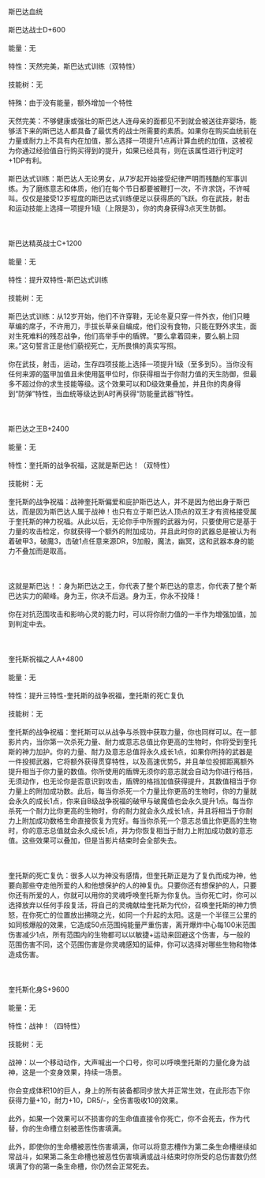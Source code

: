 <title>斯巴达</title>
<meta name="GENERATOR" content="WinCHM">
<meta http-equiv="Content-Type" content="text/html; charset=gb2312">
<br>斯巴达血统
<br>
<br>斯巴达战士D+600
<br>
<br>能量：无
<br>
<br>特性：天然完美，斯巴达式训练（双特性）
<br>
<br>技能树：无
<br>
<br>特殊：由于没有能量，额外增加一个特性
<br>
<br>天然完美：不够健康或强壮的斯巴达人连母亲的面都见不到就会被送往弃婴场，能够活下来的斯巴达人都具备了最优秀的战士所需要的素质。如果你在购买血统前在力量或耐力上不具有内在加值，那么选择一项提升1点再计算血统的加值，这被视为你通过经验值自行购买得到的提升，如果已经具有，则在该属性进行判定时+1DP有利。
<br>
<br>斯巴达式训练：斯巴达人无论男女，从7岁起开始接受纪律严明而残酷的军事训练。为了磨练意志和体质，他们在每个节日都要被鞭打一次，不许求饶，不许喊叫。仅仅是接受12岁程度的斯巴达式训练便足以获得质的飞跃。你在武技，射击和运动技能上选择一项提升1级（上限是3），你的肉身获得3点天生防御。
<br>
<br> 
<br>
<br>斯巴达精英战士C+1200
<br>
<br>能量：无
<br>
<br>特性：提升双特性-斯巴达式训练
<br>
<br>技能树：无
<br>
<br>斯巴达式训练：从12岁开始，他们不许穿鞋，无论冬夏只穿一件外衣，他们只睡草编的席子，不许用刀，手拔长草亲自编成，他们没有食物，只能在野外求生，面对生死难料的残忍战争，他们高举手中的盾牌。“要么拿着回来，要么躺上回来。”这句誓言正是他们藐视死亡，无所畏惧的真实写照。
<br>
<br>你在武技，射击，运动，生存四项技能上选择一项提升1级（至多到5）。当你没有任何来源的盔甲加值且未使用盔甲位时，你获得相当于你耐力值的天生防御，但最多不超过你的求生技能等级。这个效果可以和D级效果叠加，并且你的肉身得到“防弹”特性，当血统等级达到A时再获得“防能量武器”特性。
<br>
<br> 
<br>
<br>斯巴达之王B+2400
<br>
<br>能量：无
<br>
<br>特性：奎托斯的战争祝福，这就是斯巴达！（双特性） 
<br>
<br>技能树：无
<br>
<br>奎托斯的战争祝福：战神奎托斯偏爱和庇护斯巴达人，并不是因为他出身于斯巴达，而是因为斯巴达人属于战神！也只有立于斯巴达人顶点的双王才有资格接受属于奎托斯的神力祝福。从此以后，无论你手中所握的武器为何，只要使用它是基于力量的攻击检定，你就获得一个额外的附加成功，并且此时你的武器总是被认为有着破甲3，破魔3，击破1点任意来源DR，9加骰，魔法，幽冥，这和武器本身的能力不叠加而是取高。
<br>
<br> 
<br>
<br>这就是斯巴达！：身为斯巴达之王，你代表了整个斯巴达的意志，你代表了整个斯巴达实力的颠峰。身为王，你决不后退。身为王，你永不投降！
<br>
<br>你在对抗范围攻击和影响心灵的能力时，可以将你耐力值的一半作为增强加值，加到判定中去。
<br>
<br> 
<br>
<br>奎托斯祝福之人A+4800
<br>
<br>能量：无
<br>
<br>特性：提升三特性-奎托斯的战争祝福，奎托斯的死亡复仇
<br>
<br>技能树：无
<br>
<br>奎托斯的战争祝福：奎托斯可以从战争与杀戮中获取力量，你也同样可以。在一部影片内，当你第一次杀死力量、耐力或意志总值比你更高的生物时，你将受到奎托斯的神力加护。你的力量、耐力及意志总值将永久成长1点，如果你所持的武器是一件投掷武器，它将额外获得贯穿特性，以及高速优势5，并且单位投掷距离额外提升相当于你力量的数值。你所使用的盾牌无须你的意志就会自动为你进行格挡，无须动作，也无论你是否意识到攻击，盾牌的格挡加值获得提升，其数值相当于你力量上的附加成功数。此后，每当你杀死一个力量比你更高的生物时，你的力量就会永久的成长1点，你来自B级战争祝福的破甲与破魔值也会永久提升1点。每当你杀死一个耐力比你更高的生物时，你的耐力就会永久成长1点，并且将相当于你耐力上附加成功数格生命直接恢复为完好。每当你杀死一个意志总值比你更高的生物时，你的意志总值就会永久成长1点，并为你恢复相当于耐力上附加成功数的意志值。这些效果可以叠加，但是当影片结束时会全部失去。
<br>
<br> 
<br>
<br>奎托斯的死亡复仇：很多人以为神没有感情，但奎托斯正是为了复仇而成为神，他要向那些夺走他所爱的人和他想保护的人的神复仇。只要你还有想保护的人，只要你还有所爱的人，你就可以用你的灵魂呼唤奎托斯为你复仇。当你死亡时，你可以选择放弃以任何手段复活，将自己的灵魂献给奎托斯为代价，召唤奎托斯的神力愤怒，在你死亡的位置放出拂晓之光，如同一个升起的太阳。这是一个半径三公里的如同核爆般的效果，它造成50点范围纯能量严重伤害，离开爆炸中心每100米范围伤害减少1点，所有范围内的生物都可以以敏捷+运动来回避这个伤害，与一般的范围伤害不同，这个范围伤害是你灵魂感知的延伸，你可以选择对哪些生物和物体造成伤害。
<br>
<br> 
<br>
<br>奎托斯化身S+9600
<br>
<br>能量：无
<br>
<br>特性：战神！（四特性）
<br>
<br>技能树：无
<br>
<br>战神：以一个移动动作，大声喊出一个口号，你可以呼唤奎托斯的力量化身为战神，这是一个变身效果，持续一场景。
<br>
<br>你会变成体积10的巨人，身上的所有装备都同步放大并正常生效，在此形态下你获得力量+10，耐力+10，DR5/-，全伤害吸收10的效果。
<br>
<br>此外，如果一个效果可以不损害你的生命值直接令你死亡，你不会死去，作为代替，你的生命槽立刻被恶性伤害填满。
<br>
<br>此外，即使你的生命槽被恶性伤害填满，你可以将意志槽作为第二条生命槽继续如常战斗，如果第二条生命槽也被恶性伤害填满或战斗结束时你所受的总伤害数仍然填满了你的第一条生命槽，你仍然会正常死去。
<br>
<br>
